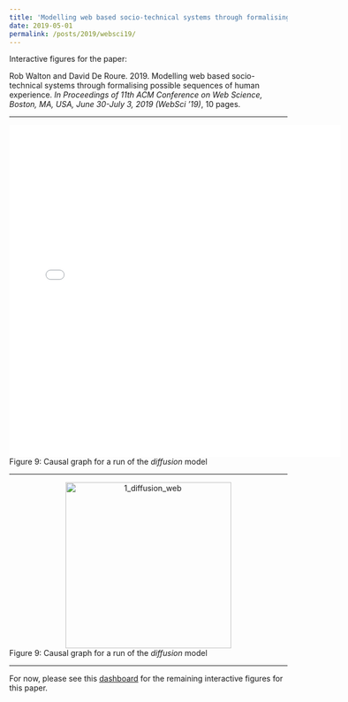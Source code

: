 ```yaml
---
title: 'Modelling web based socio-technical systems through formalising possible sequences of human experience'
date: 2019-05-01
permalink: /posts/2019/websci19/
---
```

Interactive figures for the paper:

Rob Walton and David De Roure. 2019. Modelling web based socio-technical systems through formalising possible sequences of human experience. *In Proceedings of 11th ACM Conference on Web Science, Boston, MA, USA, June 30-July 3, 2019 (WebSci ’19)*, 10 pages.

----

<iframe width="600" height="600" frameborder="0" scrolling="no" src="//plot.ly/~robwalton/26.embed?share_key=60Wyc7EAtrnxejweBeIq79"></iframe>
Figure 9: Causal graph for a run of the <i>diffusion</i> model

----

<div>
    <a href="https://plot.ly/~robwalton/26/?share_key=60Wyc7EAtrnxejweBeIq79" target="_blank" title="1_diffusion_web" style="display: block; text-align: center;"><img src="https://plot.ly/~robwalton/26.png?share_key=60Wyc7EAtrnxejweBeIq79" alt="1_diffusion_web" style="max-width: 100%;width: 300px;"  width="300" onerror="this.onerror=null;this.src='https://plot.ly/404.png';" /></a>
    <script data-plotly="robwalton:26" sharekey-plotly="60Wyc7EAtrnxejweBeIq79" src="https://plot.ly/embed.js" async></script>
    Figure 9: Causal graph for a run of the <i>diffusion</i> model
</div>

----

For now, please see this [dashboard](https://plot.ly/dashboard/robwalton:22/view?share_key=DzmrDowoirMKkHRpj0oyqb#/) for the remaining interactive figures for this paper.






